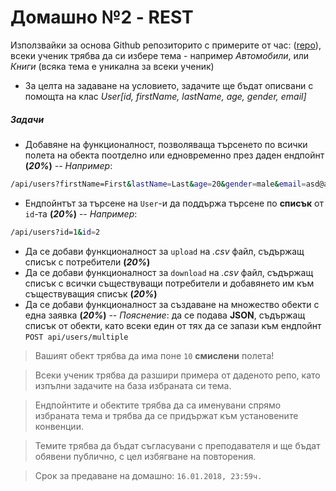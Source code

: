 # Домашно №2 - REST

Използвайки за основа Github репозиторито с примерите от час: ([repo](https://github.com/mmitropolitsky/elsys_ip_2018/tree/master/3_REST)), всеки ученик трябва да си избере тема - например *Автомобили*, или *Книги* (всяка тема е уникална за всеки ученик)

* За целта на задаване на условието, задачите ще бъдат описвани с помощта на клас *User[id, firstName, lastName, age, gender, email]*
##### Задачи
- Добавяне на функционалност, позволяваща търсенето по всички полета на обекта поотделно или едновременно през даден ендпойнт **(*20%*)**
-- *Например*: 
```sh
/api/users?firstName=First&lastName=Last&age=20&gender=male&email=asd@asd.com
```
- Ендпойнтът за търсене на `User`-и да поддържа търсене по **списък** от `id`-та **(*20%*)**
-- *Например*: 
```sh
/api/users?id=1&id=2
```
-  Да се добави функционалност за `upload` на *.csv* файл, съдържащ списък с потребители **(*20%*)**
-  Да се добави функционалност за `download` на *.csv* файл, съдържащ списък с всички съществуващи потребители и добавянето им към съществуващия списък **(*20%*)**
- Да се добави функционалност за създаване на множество обекти с една заявка **(*20%*)**
-- *Пояснение*: да се подава **JSON**, съдържащ списък от обекти, като всеки един от тях да се запази към ендпойнт `POST api/users/multiple`

> Вашият обект трябва да има поне `10` **смислени** полета!

> Всеки ученик трябва да разшири примера от даденото репо, като изпълни задачите на база избраната си тема.

> Eндпойнтите и обектите трябва да са именувани спрямо избраната тема и трябва да се придържат към установените конвенции.

> Темите трябва да бъдат съгласувани с преподавателя и ще бъдат обявени публично, с цел избягване на повторения.

> Срок за предаване на домашно: `16.01.2018, 23:59ч.`
